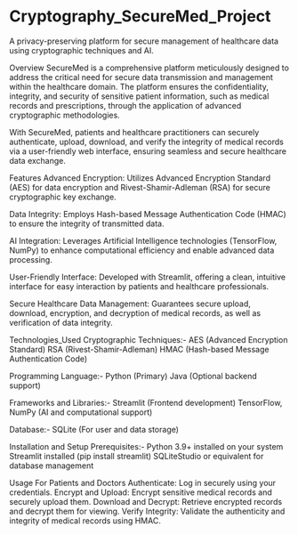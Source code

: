 # Cryptography_SecureMed_Project
A privacy-preserving platform for secure management of healthcare data using cryptographic techniques and AI.

Overview 
SecureMed is a comprehensive platform meticulously designed to address the critical need for secure data transmission and management within the healthcare domain. The platform ensures the confidentiality, integrity, and security of sensitive patient information, such as medical records and prescriptions, through the application of advanced cryptographic methodologies.

With SecureMed, patients and healthcare practitioners can securely authenticate, upload, download, and verify the integrity of medical records via a user-friendly web interface, ensuring seamless and secure healthcare data exchange.

Features
Advanced Encryption: Utilizes Advanced Encryption Standard (AES) for data encryption and Rivest-Shamir-Adleman (RSA) for secure cryptographic key exchange.

Data Integrity: Employs Hash-based Message Authentication Code (HMAC) to ensure the integrity of transmitted data.

AI Integration: Leverages Artificial Intelligence technologies (TensorFlow, NumPy) to enhance computational efficiency and enable advanced data processing.

User-Friendly Interface: Developed with Streamlit, offering a clean, intuitive interface for easy interaction by patients and healthcare professionals.

Secure Healthcare Data Management: Guarantees secure upload, download, encryption, and decryption of medical records, as well as verification of data integrity.

Technologies_Used 
Cryptographic Techniques:-
                           AES (Advanced Encryption Standard)
                           RSA (Rivest-Shamir-Adleman)
                           HMAC (Hash-based Message Authentication Code)

Programming Language:- 
                       Python (Primary)
                       Java (Optional backend support)

Frameworks and Libraries:-
                          Streamlit (Frontend development)
                          TensorFlow, NumPy (AI and computational support)

Database:-
           SQLite (For user and data storage)

Installation and Setup
Prerequisites:-
                  Python 3.9+ installed on your system
                  Streamlit installed (pip install streamlit)
                  SQLiteStudio or equivalent for database management

Usage
For Patients and Doctors
                          Authenticate: Log in securely using your credentials.
                          Encrypt and Upload: Encrypt sensitive medical records and securely upload them.
                          Download and Decrypt: Retrieve encrypted records and decrypt them for viewing.
                          Verify Integrity: Validate the authenticity and integrity of medical records using HMAC. 


